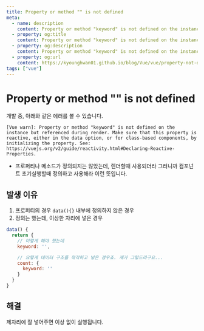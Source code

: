 ```yaml
---
title: Property or method "" is not defined
meta:
  - name: description
    content: Property or method "keyword" is not defined on the instance but referenced during render. Make sure that this property is reactive, either in the data option, or for class-based components, by initializing the property.
  - property: og:title
    content: Property or method "keyword" is not defined on the instance but referenced during render. Make sure that this property is reactive, either in the data option, or for class-based components, by initializing the property.
  - property: og:description
    content: Property or method "keyword" is not defined on the instance but referenced during render. Make sure that this property is reactive, either in the data option, or for class-based components, by initializing the property.
  - property: og:url
    content: https://kyounghwan01.github.io/blog/Vue/vue/property-not-defined/
tags: ["vue"]
---
```


# Property or method "" is not defined

개발 중, 아래와 같은 에러를 볼 수 있습니다.

```
[Vue warn]: Property or method "keyword" is not defined on the instance but referenced during render. Make sure that this property is reactive, either in the data option, or for class-based components, by initializing the property. See: https://vuejs.org/v2/guide/reactivity.html#Declaring-Reactive-Properties.
```

- 프로퍼티나 메소드가 정의되지는 않았는데, 렌더할때 사용되더라 그러니까 컴포넌트 초기실행할때 정의하고 사용해라 이런 뜻입니다.

## 발생 이유

1. 프로퍼티의 경우 `data(){}` 내부에 정의하지 않은 경우
2. 정의는 했는데, 이상한 자리에 넣은 경우

```js
data() {
  return {
    // 이렇게 해야 했는데
    keyword: '',

    // 요렇게 데이터 구조를 착각하고 넣은 경우죠. 제가 그렇드라구요...
    count: {
      keyword: ''
    }
  }
}
```

## 해결

제자리에 잘 넣어주면 이상 없이 실행됩니다.

<TagLinks />

<Disqus />
